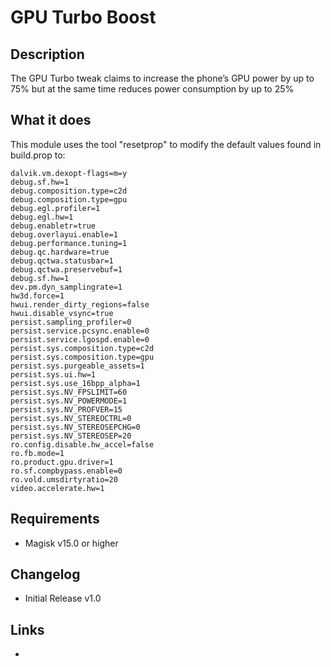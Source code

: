# GPU Turbo Boost
## Description
The GPU Turbo tweak claims to increase the phone’s GPU power by up to 75% but at the same time reduces power consumption by up to 25%

## What it does
This module uses the tool "resetprop" to modify the default values found in build.prop to:

	dalvik.vm.dexopt-flags=m=y
	debug.sf.hw=1
	debug.composition.type=c2d
	debug.composition.type=gpu
	debug.egl.profiler=1
	debug.egl.hw=1
	debug.enabletr=true
	debug.overlayui.enable=1
	debug.performance.tuning=1
	debug.qc.hardware=true
	debug.qctwa.statusbar=1
	debug.qctwa.preservebuf=1
	debug.sf.hw=1
	dev.pm.dyn_samplingrate=1
	hw3d.force=1
	hwui.render_dirty_regions=false
	hwui.disable_vsync=true
	persist.sampling_profiler=0
	persist.service.pcsync.enable=0
	persist.service.lgospd.enable=0
	persist.sys.composition.type=c2d
	persist.sys.composition.type=gpu
	persist.sys.purgeable_assets=1
	persist.sys.ui.hw=1
	persist.sys.use_16bpp_alpha=1
	persist.sys.NV_FPSLIMIT=60
	persist.sys.NV_POWERMODE=1
	persist.sys.NV_PROFVER=15
	persist.sys.NV_STEREOCTRL=0
	persist.sys.NV_STEREOSEPCHG=0
	persist.sys.NV_STEREOSEP=20
	ro.config.disable.hw_accel=false
	ro.fb.mode=1
	ro.product.gpu.driver=1
	ro.sf.compbypass.enable=0
	ro.vold.umsdirtyratio=20
	video.accelerate.hw=1

## Requirements
* Magisk v15.0 or higher

## Changelog 
* Initial Release v1.0

## Links
* 
